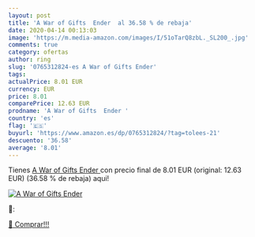 ```yaml
---
layout: post
title: 'A War of Gifts  Ender  al 36.58 % de rebaja'
date: 2020-04-14 00:13:03
image: 'https://m.media-amazon.com/images/I/51oTarQ8zbL._SL200_.jpg'
comments: true
category: ofertas
author: ring
slug: '0765312824-es A War of Gifts Ender'
tags: 
actualPrice: 8.01 EUR
currency: EUR
price: 8.01
comparePrice: 12.63 EUR
prodname: 'A War of Gifts  Ender '
country: 'es'
flag: '🇪🇸'
buyurl: 'https://www.amazon.es/dp/0765312824/?tag=tolees-21'
descuento: '36.58'
average: '8.01'
---
```


Tienes [A War of Gifts  Ender ](https://www.amazon.es/dp/0765312824/?tag=tolees-21) con precio final de  8.01 EUR (original: 12.63 EUR) (36.58 %  de rebaja) aqui!

[![A War of Gifts  Ender ](https://m.media-amazon.com/images/I/51oTarQ8zbL._SL200_.jpg)](https://www.amazon.es/dp/0765312824/?tag=tolees-21)

🔎:


[🛒 Comprar!!!](https://www.amazon.es/dp/0765312824/?tag=tolees-21)
